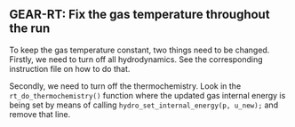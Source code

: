 GEAR-RT: Fix the gas temperature throughout the run
----------------------------------------------------


To keep the gas temperature constant, two things need to be changed.
Firstly, we need to turn off all hydrodynamics. See the corresponding
instruction file on how to do that.

Secondly, we need to turn off the thermochemistry. Look in the 
`rt_do_thermochemistry()` function where the updated gas internal energy
is being set by means of calling `hydro_set_internal_energy(p, u_new);`
and remove that line.
